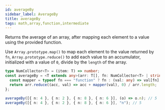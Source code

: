 ```yaml
---
id: averageBy
sidebar_label: AverageBy
title: averageBy
tags: math,array,function,intermediate
---
```


Returns the average of an array, after mapping each element to a value using the provided function.

Use `Array.prototype.map()` to map each element to the value returned by `fn`, `Array.prototype.reduce()` to add each value to an accumulator, initialized with a value of `0`, divide by the `length` of the array.

```ts
type NumCollector<T> = (item: T) => number;
const averageBy = <T extends any>(arr: T[], fn: NumCollector<T> | string) => {
  const mapper = typeof fn === "function" ? fn : (val: any) => val[fn];
  return arr.reduce((acc, val) => acc + mapper(val), 0) / arr.length;
};
```

```ts
averageBy([{ n: 4 }, { n: 2 }, { n: 8 }, { n: 6 }], (o) => o.n); // 5
averageBy([{ n: 4 }, { n: 2 }, { n: 8 }, { n: 6 }], "n"); // 5
```
